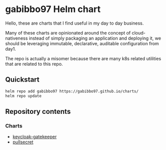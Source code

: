 # gabibbo97 Helm chart

Hello, these are charts that I find useful in my day to day business.

Many of these charts are opinionated around the concept of cloud-nativeness instead of simply packaging an application and deploying it, we should be leveraging immutable,  declarative, auditable configuration from day1.

The repo is actually a misomer because there are many k8s related utilities that are related to this repo.

## Quickstart

```bash
helm repo add gabibbo97 https://gabibbo97.github.io/charts/
helm repo update
```

## Repository contents

### Charts

* [keycloak-gatekeeper](charts/keycloak-gatekeeper/README.md)
* [pullsecret](charts/pullsecret/README.md)
